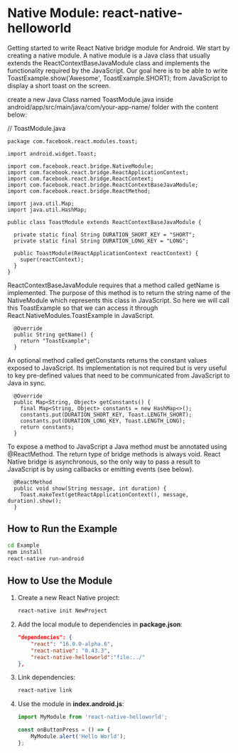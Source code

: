 # Native Module: react-native-helloworld
Getting started to write React Native bridge module for Android.
We start by creating a native module. A native module is a Java class that usually extends the ReactContextBaseJavaModule class and implements the functionality required by the JavaScript. Our goal here is to be able to write ToastExample.show('Awesome', ToastExample.SHORT); from JavaScript to display a short toast on the screen.

create a new Java Class named ToastModule.java inside android/app/src/main/java/com/your-app-name/ folder with the content below:

// ToastModule.java
````
package com.facebook.react.modules.toast;

import android.widget.Toast;

import com.facebook.react.bridge.NativeModule;
import com.facebook.react.bridge.ReactApplicationContext;
import com.facebook.react.bridge.ReactContext;
import com.facebook.react.bridge.ReactContextBaseJavaModule;
import com.facebook.react.bridge.ReactMethod;

import java.util.Map;
import java.util.HashMap;

public class ToastModule extends ReactContextBaseJavaModule {

  private static final String DURATION_SHORT_KEY = "SHORT";
  private static final String DURATION_LONG_KEY = "LONG";

  public ToastModule(ReactApplicationContext reactContext) {
    super(reactContext);
  }
}
````
ReactContextBaseJavaModule requires that a method called getName is implemented. The purpose of this method is to return the string name of the NativeModule which represents this class in JavaScript. So here we will call this ToastExample so that we can access it through React.NativeModules.ToastExample in JavaScript.
````
  @Override
  public String getName() {
    return "ToastExample";
  }
````  
An optional method called getConstants returns the constant values exposed to JavaScript. Its implementation is not required but is very useful to key pre-defined values that need to be communicated from JavaScript to Java in sync.
````
  @Override
  public Map<String, Object> getConstants() {
    final Map<String, Object> constants = new HashMap<>();
    constants.put(DURATION_SHORT_KEY, Toast.LENGTH_SHORT);
    constants.put(DURATION_LONG_KEY, Toast.LENGTH_LONG);
    return constants;
  }
````  
To expose a method to JavaScript a Java method must be annotated using @ReactMethod. The return type of bridge methods is always void. React Native bridge is asynchronous, so the only way to pass a result to JavaScript is by using callbacks or emitting events (see below).
````
  @ReactMethod
  public void show(String message, int duration) {
    Toast.makeText(getReactApplicationContext(), message, duration).show();
  }
````  

## How to Run the Example

```bash
cd Example
npm install
react-native run-android
```

## How to Use the Module
1. Create a new React Native project:

    ```bash
    react-native init NewProject
    ```
2. Add the local module to dependencies in **package.json**: 

    ```json
    "dependencies": {
		"react": "16.0.0-alpha.6",
		"react-native": "0.43.3",
		"react-native-helloworld":"file:../"
	},
    ```
3. Link dependencies:

    ```bash
    react-native link
    ```
4. Use the module in **index.android.js**:

    ```javascript
    import MyModule from 'react-native-helloworld';

    const onButtonPress = () => {
        MyModule.alert('Hello World');
    };
    ```
